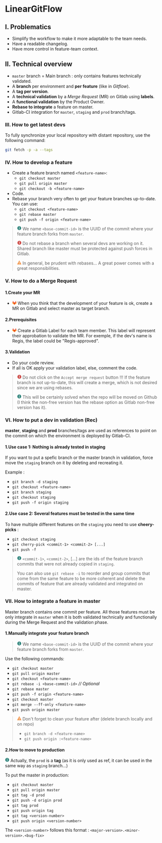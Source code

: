 # LinearGitFlow

## I. Problematics

- Simplify the workflow to make it more adaptable to the team needs.
- Have a readable changelog.
- Have more control in feature-team context.

## II. Technical overview

- `master` branch = Main branch : only contains features technically validated.
- A **branch** per environment and **per feature** (like in *Gitflow*).
- A **tag per version**.
- A **technical validation** by a *Merge Request* (MR) on Gitlab using **labels**.
- A **functional validation** by the Product Owner.
- **Rebase to integrate** a feature on master.
- Gitlab-CI integration for `master`, `staging` and `prod` branch/tags.

### III. How to get latest devs
To fully synchronize your local repository with distant repository, use the following command:

```bash
git fetch -p -a --tags
```

### IV. How to develop a feature

- Create a feature branch named `<feature-name>`:
    - `git checkout master`
    - `git pull origin master`
    - `git checkout -b <feature-name>`   
- Code.
- Rebase your branch very often to get your feature branches up-to-date. You can use:
    - `git checkout <feature-name>`
    - `git rebase master`
    - `git push -f origin <feature-name>`

> ![info](.README/info.png) We name `<base-commit-id>` is the UUID of the commit where your feature branch forks from `master`.
>
> ![danger](.README/danger.png) Do not rebase a branch when several devs are working on it. Shared branch like master must be protected against push
forces in Gitlab.
>
> ![warning](.README/warning.png) In general, be prudent with rebases... A great power comes with a great responsibilities.


### V. How to do a Merge Request

#### 1.Create your MR

- ![gitlab](.README/gitlab.png) When you think that the development of your feature is ok, create a MR on Gitlab and select master as target branch.


#### 2.Prerequisites

- ![gitlab](.README/gitlab.png) Create a Gitlab Label for each team member. This label will represent their approbation to validate the MR. For exemple, if the dev's
name is Regis, the label could be "Regis-approved".

#### 3.Validation
- Do your code review.
- If all is OK apply your validation label, else, comment the code.

> ![danger](.README/danger.png) Do not click on the `Accept merge request` button !!! If the feature branch is not up-to-date, this will create a merge, which is
not desired since we are using rebases. 
>
> ![info](.README/info.png) This will be certainly solved when the repo will be moved on Github (I think the
non-free version has the rebase option as Gitlab non-free version has it).


### VI. How to put a dev in validation (Rec)

**master**, **staging** and **prod** branches/tags are used as references to point on the commit on which the environment is deployed by Gitlab-CI.

#### 1.Use case 1: Nothing is already tested in staging

If you want to put a spefic branch or the master branch in validation, force move the `staging` branch on it by deleting and recreating it.

Example :

- `git branch -d staging`
- `git checkout <feature-name>`
- `git branch staging`
- `git checkout staging`
- `git push -f origin staging`

#### 2.Use case 2: Several features must be tested in the same time

To have multiple different features on the `staging` you need to use **cheery-picks** :

- `git checkout staging`
- `git cherry-pick <commit-1> <commit-2> [...]`
- `git push -f`

> ![info](.README/info.png) `<commit-1>`, `<commit-2>`, [...] are the ids of the feature branch commits that were not already copied in `staging`.
>
> You can also use `git rebase -i` to reorder and group commits that come from the same feature to be more coherent and
delete the commits of feature that are already validated and integrated on master.

### VII. How to integrate a feature in master

Master branch contains one commit per feature. All those features must be only integrate in `master` when it is both validated technically and
functionally during the Merge Request and the validation phase.


#### 1.Manually integrate your feature branch

> ![info](.README/info.png) We name `<base-commit-id>` is the UUID of the commit where your feature branch forks from `master`.

Use the following commands:
- `git checkout master`
- `git pull origin master`
- `git checkout <feature-name>`
- `git rebase -i <base-commit-id>` _// Optional_
- `git rebase master`
- `git push -f origin <feature-name>`
- `git checkout master`
- `git merge --ff-only <feature-name>`
- `git push origin master`

> ![warning](.README/warning.png) Don't forget to clean your feature after (delete branch locally and on repo)
>
> - `git branch -d <feature-name>`
> - `git push origin :<feature-name>`

#### 2.How to move to production

![info](.README/info.png) Actually, the `prod` is a **tag** (as it is only used as ref, it can be used in the same way as `staging` branch...)

To put the master in production:

- `git checkout master`
- `git pull origin master`
- `git tag -d prod`
- `git push -d origin prod`
- `git tag prod`
- `git push origin tag`
- `git tag <version-number>` 
- `git push origin <version-number>`

The `<version-number>` follows this format : `<major-version>.<minor-version>.<bug-fix>`
